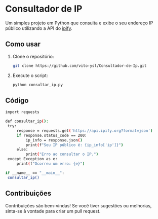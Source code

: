 # Consultador de IP

Um simples projeto em Python que consulta e exibe o seu endereço IP público utilizando a API do [ipify](https://www.ipify.org/).

## Como usar

1. Clone o repositório:

   ```bash
   git clone https://github.com/vito-ysl/Consultador-de-Ip.git
   
2. Execute o script:

   ```bash
   python consultar_ip.py


## Código

   ```bash
  import requests

def consultar_ip():
    try:
        response = requests.get('https://api.ipify.org?format=json')
        if response.status_code == 200:
            ip_info = response.json()
            print(f"Seu IP público é: {ip_info['ip']}")
        else:
            print("Erro ao consultar o IP.")
    except Exception as e:
        print(f"Ocorreu um erro: {e}")

if __name__ == "__main__":
    consultar_ip()

```
## Contribuições
Contribuições são bem-vindas! Se você tiver sugestões ou melhorias, sinta-se à vontade para criar um pull request.


